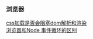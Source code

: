 ### 浏览器

<div><a href="https://github.com/Michael-lzg/weekly-interview/issues/6" target="blank">css加载是否会阻塞dom解析和渲染</a></div>
<div><a href="https://github.com/Michael-lzg/weekly-interview/issues/6" target="blank">浏览器和Node 事件循环的区别</a></div>
